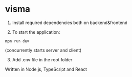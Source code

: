 # visma
1. Install required dependencies both on backend&frontend

2. To start the application:
```
npm run dev
```
(concurrently starts server and client)

3. Add .env file in the root folder

Written in Node js, TypeScript and React

